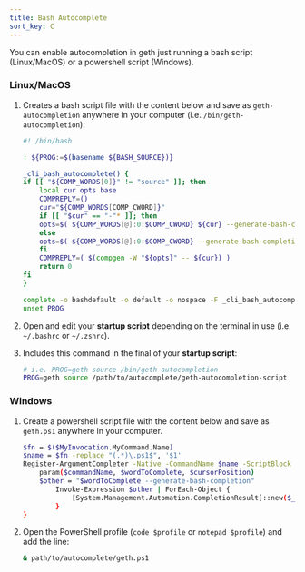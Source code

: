 ```yaml
---
title: Bash Autocomplete
sort_key: C
---
```


You can enable autocompletion in geth just running a bash script (Linux/MacOS) or a powershell script (Windows).

### Linux/MacOS

1.  Creates a bash script file with the content below and save as `geth-autocompletion` anywhere in your computer (i.e. `/bin/geth-autocompletion`):

    ```bash
    #! /bin/bash

    : ${PROG:=$(basename ${BASH_SOURCE})}

    _cli_bash_autocomplete() {
    if [[ "${COMP_WORDS[0]}" != "source" ]]; then
        local cur opts base
        COMPREPLY=()
        cur="${COMP_WORDS[COMP_CWORD]}"
        if [[ "$cur" == "-"* ]]; then
        opts=$( ${COMP_WORDS[@]:0:$COMP_CWORD} ${cur} --generate-bash-completion )
        else
        opts=$( ${COMP_WORDS[@]:0:$COMP_CWORD} --generate-bash-completion )
        fi
        COMPREPLY=( $(compgen -W "${opts}" -- ${cur}) )
        return 0
    fi
    }

    complete -o bashdefault -o default -o nospace -F _cli_bash_autocomplete $PROG
    unset PROG
    ```

2.  Open and edit your **startup script** depending on the terminal in use (i.e. `~/.bashrc` or `~/.zshrc`).

3.  Includes this command in the final of your **startup script**:

    ```bash
    # i.e. PROG=geth source /bin/geth-autocompletion
    PROG=geth source /path/to/autocomplete/geth-autocompletion-script
    ```

### Windows

1.  Create a powershell script file with the content below and save as `geth.ps1` anywhere in your computer.

    ```bash
    $fn = $($MyInvocation.MyCommand.Name)
    $name = $fn -replace "(.*)\.ps1$", '$1'
    Register-ArgumentCompleter -Native -CommandName $name -ScriptBlock {
        param($commandName, $wordToComplete, $cursorPosition)
        $other = "$wordToComplete --generate-bash-completion"
            Invoke-Expression $other | ForEach-Object {
                [System.Management.Automation.CompletionResult]::new($_, $_, 'ParameterValue', $_)
            }
    }
    ```

2.  Open the PowerShell profile (`code $profile` or `notepad $profile`) and add the line:

    ```bash
    & path/to/autocomplete/geth.ps1
    ```

